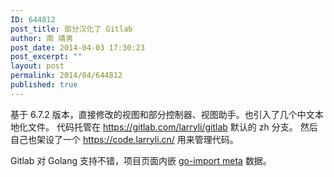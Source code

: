 ```yaml
---
ID: 644812
post_title: 部分汉化了 Gitlab
author: 南 靖男
post_date: 2014-04-03 17:30:23
post_excerpt: ""
layout: post
permalink: 2014/04/644812
published: true
---
```

基于 6.7.2 版本，直接修改的视图和部分控制器、视图助手。也引入了几个中文本地化文件。
代码托管在 <a href="https://gitlab.com/larryli/gitlab">https://gitlab.com/larryli/gitlab</a> 默认的 zh 分支。
然后自己也架设了一个 https://code.larryli.cn/ 用来管理代码。

Gitlab 对 Golang 支持不错，项目页面内嵌 <a href="http://golang.org/cmd/go/#hdr-Remote_import_paths">go-import meta</a> 数据。